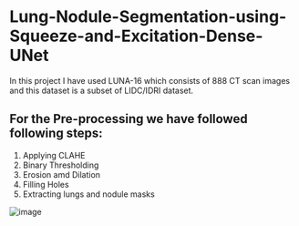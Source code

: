 # Lung-Nodule-Segmentation-using-Squeeze-and-Excitation-Dense-UNet
In this project I have used LUNA-16 which consists of 888 CT scan images and this dataset is a subset of LIDC/IDRI dataset. 

## For the Pre-processing we have followed following steps:
1. Applying CLAHE
2. Binary Thresholding
3. Erosion amd Dilation
4. Filling Holes
5. Extracting lungs and nodule masks


![image](https://github.com/yashika03/Lung-Nodule-Segmentation-using-Squeeze-and-Excitation-Dense-UNet/assets/76561509/6cff0d5f-ef36-4d7f-af00-2f9c549fab7e)

